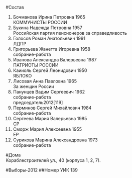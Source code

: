 #Состав
1. Бочманова Ирина Петровна 1965   
    КОММУНИСТЫ РОССИИ
2. Букина Надежда Петровна 1957   
    Российская партия пенсионеров за справедливость
3. Голосов Роман Анатольевич 1991   
    ЛДПР
4. Григорьева Жанетта Игоревна 1958   
    собрание-работа
5. Иванова Александра Валерьевна 1987   
    ПАТРИОТЫ РОССИИ
6. Каииоль Сергей Леонидович 1950   
    ЯБЛОКО
7. Лисовая Анна Павловна 1965   
    За женщин России
8. Панунцев Вадим Сергеевич 1962   
    собрание-работа  
    председатель2012[119]  
9. Перминов Сергей Михайлович 1984   
    собрание-работа
10. Сергеева Мария Валерьевна 1985   
    СР
11. Сморж Мария Алексеевна 1955   
    ЕР
12. Сурикова Марина Александровна 1973   
    собрание-работа

#Дома  
Кораблестроителей ул.,   40 (корпуса 1, 2, 7).

#Выборы-2012
##Номер УИК
139
